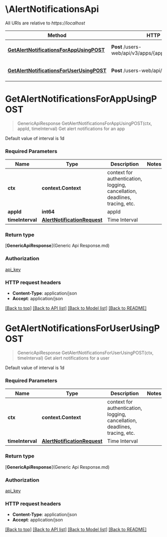 # \AlertNotificationsApi

All URIs are relative to *https://localhost*

Method | HTTP request | Description
------------- | ------------- | -------------
[**GetAlertNotificationsForAppUsingPOST**](AlertNotificationsApi.md#GetAlertNotificationsForAppUsingPOST) | **Post** /users-web/api/v3/apps/{appId}/notifications/alerts | Get alert notifications for an app
[**GetAlertNotificationsForUserUsingPOST**](AlertNotificationsApi.md#GetAlertNotificationsForUserUsingPOST) | **Post** /users-web/api/v3/notifications/alerts | Get alert notifications for a user


# **GetAlertNotificationsForAppUsingPOST**
> GenericApiResponse GetAlertNotificationsForAppUsingPOST(ctx, appId, timeInterval)
Get alert notifications for an app

Default value of interval is 1d

### Required Parameters

Name | Type | Description  | Notes
------------- | ------------- | ------------- | -------------
 **ctx** | **context.Context** | context for authentication, logging, cancellation, deadlines, tracing, etc.
  **appId** | **int64**| appId | 
  **timeInterval** | [**AlertNotificationRequest**](AlertNotificationRequest.md)| Time Interval | 

### Return type

[**GenericApiResponse**](Generic Api Response.md)

### Authorization

[api_key](../README.md#api_key)

### HTTP request headers

 - **Content-Type**: application/json
 - **Accept**: application/json

[[Back to top]](#) [[Back to API list]](../README.md#documentation-for-api-endpoints) [[Back to Model list]](../README.md#documentation-for-models) [[Back to README]](../README.md)

# **GetAlertNotificationsForUserUsingPOST**
> GenericApiResponse GetAlertNotificationsForUserUsingPOST(ctx, timeInterval)
Get alert notifications for a user

Default value of interval is 1d

### Required Parameters

Name | Type | Description  | Notes
------------- | ------------- | ------------- | -------------
 **ctx** | **context.Context** | context for authentication, logging, cancellation, deadlines, tracing, etc.
  **timeInterval** | [**AlertNotificationRequest**](AlertNotificationRequest.md)| Time Interval | 

### Return type

[**GenericApiResponse**](Generic Api Response.md)

### Authorization

[api_key](../README.md#api_key)

### HTTP request headers

 - **Content-Type**: application/json
 - **Accept**: application/json

[[Back to top]](#) [[Back to API list]](../README.md#documentation-for-api-endpoints) [[Back to Model list]](../README.md#documentation-for-models) [[Back to README]](../README.md)

